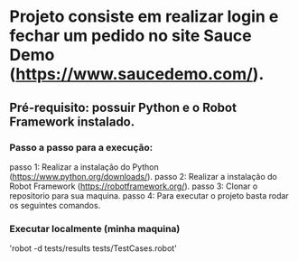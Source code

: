 # Projeto consiste em realizar login e fechar um pedido no site Sauce Demo (https://www.saucedemo.com/).
## Pré-requisito: possuir Python e o Robot Framework instalado.
### Passo a passo para a execução:
passo 1: Realizar a instalação do Python (https://www.python.org/downloads/).
passo 2: Realizar a instalação do Robot Framework (https://robotframework.org/).
passo 3: Clonar o repositorio para sua maquina.
passo 4: Para executar o projeto basta rodar os seguintes comandos.
        
### Executar localmente (minha maquina)
'robot -d tests/results tests/TestCases.robot'
        